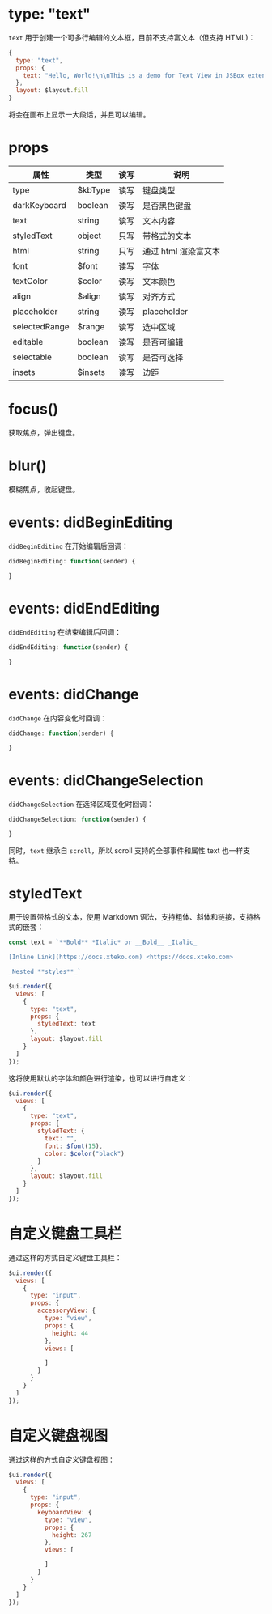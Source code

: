 # type: "text"

`text` 用于创建一个可多行编辑的文本框，目前不支持富文本（但支持 HTML)：

```js
{
  type: "text",
  props: {
    text: "Hello, World!\n\nThis is a demo for Text View in JSBox extension!\n\nCurrently we don't support attributed string in iOS.\n\nYou can try html! Looks pretty cool."
  },
  layout: $layout.fill
}
```

将会在画布上显示一大段话，并且可以编辑。

# props

属性 | 类型 | 读写 | 说明
---|---|---|---
type | $kbType | 读写 | 键盘类型
darkKeyboard | boolean | 读写 | 是否黑色键盘
text | string | 读写 | 文本内容
styledText | object | 只写 | 带格式的文本
html | string | 只写 | 通过 html 渲染富文本
font | $font | 读写 | 字体
textColor | $color | 读写 | 文本颜色
align | $align | 读写 | 对齐方式
placeholder | string | 读写 | placeholder
selectedRange | $range | 读写 | 选中区域
editable | boolean | 读写 | 是否可编辑
selectable | boolean | 读写 | 是否可选择
insets | $insets | 读写 | 边距

# focus()

获取焦点，弹出键盘。

# blur()

模糊焦点，收起键盘。

# events: didBeginEditing

`didBeginEditing` 在开始编辑后回调：

```js
didBeginEditing: function(sender) {

}
```

# events: didEndEditing

`didEndEditing` 在结束编辑后回调：

```js
didEndEditing: function(sender) {
  
}
```

# events: didChange

`didChange` 在内容变化时回调：

```js
didChange: function(sender) {

}
```

# events: didChangeSelection

`didChangeSelection` 在选择区域变化时回调：

```js
didChangeSelection: function(sender) {

}
```

同时，`text` 继承自 `scroll`，所以 scroll 支持的全部事件和属性 text 也一样支持。

# styledText

用于设置带格式的文本，使用 Markdown 语法，支持粗体、斜体和链接，支持格式的嵌套：

```js
const text = `**Bold** *Italic* or __Bold__ _Italic_

[Inline Link](https://docs.xteko.com) <https://docs.xteko.com>

_Nested **styles**_`

$ui.render({
  views: [
    {
      type: "text",
      props: {
        styledText: text
      },
      layout: $layout.fill
    }
  ]
});
```

这将使用默认的字体和颜色进行渲染，也可以进行自定义：

```js
$ui.render({
  views: [
    {
      type: "text",
      props: {
        styledText: {
          text: "",
          font: $font(15),
          color: $color("black")
        }
      },
      layout: $layout.fill
    }
  ]
});
```

# 自定义键盘工具栏

通过这样的方式自定义键盘工具栏：

```js
$ui.render({
  views: [
    {
      type: "input",
      props: {
        accessoryView: {
          type: "view",
          props: {
            height: 44
          },
          views: [

          ]
        }
      }
    }
  ]
});
```

# 自定义键盘视图

通过这样的方式自定义键盘视图：

```js
$ui.render({
  views: [
    {
      type: "input",
      props: {
        keyboardView: {
          type: "view",
          props: {
            height: 267
          },
          views: [

          ]
        }
      }
    }
  ]
});
```